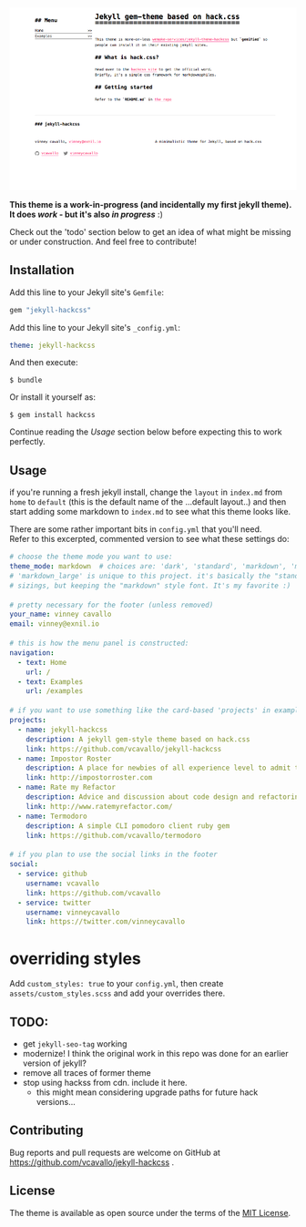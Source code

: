 ![screenshot](screenshot.png)

**This theme is a work-in-progress (and incidentally my first jekyll theme).
It does _work_ - but it's also _in progress_** :)

Check out the 'todo' section below to get an idea of what might be missing or under construction. And feel free to contribute!

## Installation

Add this line to your Jekyll site's `Gemfile`:

```ruby
gem "jekyll-hackcss"
```

Add this line to your Jekyll site's `_config.yml`:

```yaml
theme: jekyll-hackcss
```

And then execute:

    $ bundle

Or install it yourself as:

    $ gem install hackcss

Continue reading the _Usage_ section below before expecting this to work perfectly.

## Usage

if you're running a fresh jekyll install, change the `layout` in `index.md` from `home` to `default` (this is the  default name of the ...default layout..) and then start adding some markdown to `index.md` to see what this theme looks like.

There are some rather important bits in `config.yml` that you'll need.  
Refer to this excerpted, commented version to see what these settings do:

```yml
# choose the theme mode you want to use:
theme_mode: markdown  # choices are: 'dark', 'standard', 'markdown', 'markdown_large'
# 'markdown_large' is unique to this project. it's basically the "standard" style
# sizings, but keeping the "markdown" style font. It's my favorite :)

# pretty necessary for the footer (unless removed)
your_name: vinney cavallo
email: vinney@exnil.io

# this is how the menu panel is constructed:
navigation:
  - text: Home
    url: /
  - text: Examples
    url: /examples

# if you want to use something like the card-based 'projects' in examples.html
projects:
  - name: jekyll-hackcss
    description: A jekyll gem-style theme based on hack.css
    link: https://github.com/vcavallo/jekyll-hackcss
  - name: Impostor Roster
    description: A place for newbies of all experience level to admit their shortcomings
    link: http://impostorroster.com
  - name: Rate my Refactor
    description: Advice and discussion about code design and refactoring, crowd-sourced from a community of experts in your field
    link: http://www.ratemyrefactor.com/
  - name: Termodoro
    description: A simple CLI pomodoro client ruby gem
    link: https://github.com/vcavallo/termodoro

# if you plan to use the social links in the footer
social:
  - service: github
    username: vcavallo
    link: https://github.com/vcavallo
  - service: twitter
    username: vinneycavallo
    link: https://twitter.com/vinneycavallo
```

# overriding styles

Add `custom_styles: true` to your `config.yml`, then create `assets/custom_styles.scss` and add your overrides there.

## TODO:

- get `jekyll-seo-tag` working
- modernize! I think the original work in this repo was done for an earlier version of jekyll?
- remove all traces of former theme
- stop using hackss from cdn. include it here.
  - this might mean considering upgrade paths for future hack versions...

## Contributing

Bug reports and pull requests are welcome on GitHub at https://github.com/vcavallo/jekyll-hackcss .

## License

The theme is available as open source under the terms of the [MIT License](https://opensource.org/licenses/MIT).

